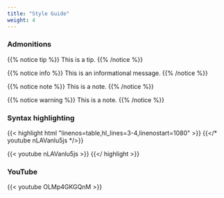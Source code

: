 ```yaml
---
title: "Style Guide"
weight: 4
---
```


### Admonitions

{{% notice tip %}}
This is a tip.
{{% /notice %}}

{{% notice info %}}
This is an informational message.
{{% /notice %}}

{{% notice note %}}
This is a note.
{{% /notice %}}

{{% notice warning %}}
This is a note.
{{% /notice %}}

### Syntax highlighting

{{< highlight html "linenos=table,hl_lines=3-4,linenostart=1080" >}} <!-- Generated Youtube source code for video -->
{{</* youtube nLAVanlu5js */>}}
<!-- Output -->
{{< youtube nLAVanlu5js >}} {{</ highlight >}}


### YouTube

{{< youtube OLMp4GKGQnM >}}
